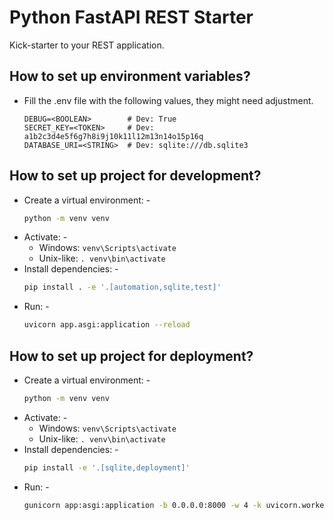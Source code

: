 # Python FastAPI REST Starter

Kick-starter to your REST application.

## How to set up environment variables?

- Fill the .env file with the following values, they might need adjustment.
  ```dotenv
  DEBUG=<BOOLEAN>        # Dev: True
  SECRET_KEY=<TOKEN>     # Dev: a1b2c3d4e5f6g7h8i9j10k11l12m13n14o15p16q
  DATABASE_URI=<STRING>  # Dev: sqlite:///db.sqlite3
  ```

## How to set up project for development?

- Create a virtual environment: -
  ```bash
  python -m venv venv
  ```
- Activate: -
    - Windows: `venv\Scripts\activate`
    - Unix-like: `. venv\bin\activate`
- Install dependencies: -
  ```bash
  pip install . -e '.[automation,sqlite,test]'
  ```
- Run: -
  ```bash
  uvicorn app.asgi:application --reload
  ```

## How to set up project for deployment?

- Create a virtual environment: -
  ```bash
  python -m venv venv
  ```
- Activate: -
    - Windows: `venv\Scripts\activate`
    - Unix-like: `. venv\bin\activate`
- Install dependencies: -
  ```bash
  pip install -e '.[sqlite,deployment]'
  ```
- Run: -
  ```bash
  gunicorn app:asgi:application -b 0.0.0.0:8000 -w 4 -k uvicorn.workers.UvicornWorker --log-level INFO
  ```

